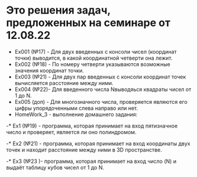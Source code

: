 # Это решения задач, предложенных на семинаре  от 12.08.22

* Ex001 (№17) - Для двух введенных с консоли чисел (координат точки) выводится, в какой координатной четверти она лежит.
* Ex002 (№18) - По номеру четверти указываются возможные значения координат точки.
* Ex003 (№21) - Для двух пар введенных с консоли координат точек вычисляется расстояние между ними.
* Ex004 (№22)- Для введенного числа Nвыводяься квадраты чисел от 1 до N.
* Ex005 (доп) - Для многозначного числа, проверяется являются его цифры упорядоченными слева направо или нет.
* HomeWork_3 - выполнение домашнего задания:

-*  Ex1 (№19) - программа, которая принимает на вход пятизначное число и проверяет, является ли оно полиндромом.

-*  Ex2 (№21) - программа, которая принимает на вход координаты двух точек и находит расстояние между ними в 3D пространстве.

-* Ex3 (№23 )- программа, которая принимает на вход число (N) и выдаёт таблицу кубов чисел от 1 до N.
